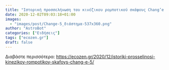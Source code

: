 ```yaml
---
title: "Ιστορική προσσελήνωση του κινέζικου ρομποτικού σκάφους Chang’e 5"
date: 2020-12-02T09:03:18+01:00
images:
  - "images/post/Change-5_διάστημα-537x360.png"
author: "AstroBot"
categories: ["Ειδήσεις"]
tags: ["ecozen.gr"]
draft: false
---
```




Διαβάστε περισσότερα: https://ecozen.gr/2020/12/istoriki-prosselinosi-kinezikoy-rompotikoy-skafoys-chang-e-5/
